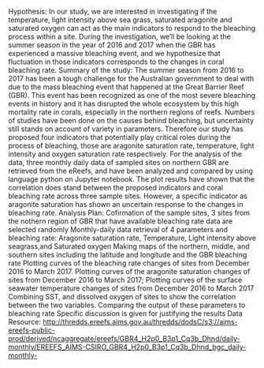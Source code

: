Hypothesis:
In our study, we are interested in investigating if the temperature, light intensity above sea grass, saturated aragonite and saturated oxygen can act as the main indicators to respond to the bleaching process within a site. During the investigation, we’ll be looking at the summer season in the year of 2016 and 2017 when the GBR has experienced a massive bleaching event, and we hypothesize that fluctuation in those indicators corresponds to the changes in coral bleaching rate.
Summary of the study: 
The summer season from 2016 to 2017 has been a tough challenge for the Australian government to deal with due to the mass bleaching event that happened at the Great Barrier Reef (GBR). This event has been recognized as one of the most severe bleaching events in history and it has disrupted the whole ecosystem by this high mortality rate in corals, especially in the northern regions of reefs. Numbers of studies have been done on the causes behind bleaching, but uncertainty still stands on account of variety in parameters. Therefore our study has proposed four indicators that potentially play critical roles during the process of bleaching, those are aragonite saturation rate, temperature, light intensity and oxygen saturation rate respectively. For the analysis of the data, three monthly daily data of sampled sites on northern GBR are retrieved from the eReefs, and have been analyzed and compared by using language python on Jupyter notebook. The plot results have shown that the correlation does stand between the proposed indicators and coral bleaching rate across three sample sites. However, a specific indicator as aragonite saturation has shown an uncertain response to the changes in bleaching rate. 
Analysis Plan:
Cofirmation of the sample sites, 3 sites from the nothern region of GBR that have available bleaching rate data are selected randomly
Monthly-daily data retrieval of 4 parameters and bleaching rate: Aragonite saturation rate, Temperature, Light intensity above seagrass,and Saturated oxygen
Making maps of the northern, middle, and southern sites including the latitude and longitude and the GBR bleaching rate
Plotting curves of the bleaching rate changes of sites from December 2016 to March 2017.
Plotting curves of the aragonite saturation changes of sites from December 2016 to March 2017;
Plotting curves of the surface seawater temperature changes of sites from December 2016 to March 2017
Combining SST, and dissolved oxygen of sites to show the correlation between the two variables.
Comparing the output of these parameters to bleaching rate
Specific discussion is given for justifying the results
Data Resource: http://thredds.ereefs.aims.gov.au/thredds/dodsC/s3://aims-ereefs-public-prod/derived/ncaggregate/ereefs/GBR4_H2p0_B3p1_Cq3b_Dhnd/daily-monthly/EREEFS_AIMS-CSIRO_GBR4_H2p0_B3p1_Cq3b_Dhnd_bgc_daily-monthly-
